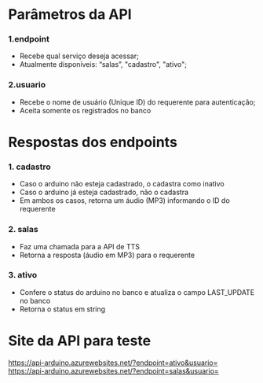# Parâmetros da API 
### 1.endpoint 
  - Recebe qual serviço deseja acessar;
  - Atualmente disponíveis: “salas”, "cadastro", "ativo";
### 2.usuario 
  - Recebe o nome de usuário (Unique ID) do requerente para autenticação;
  - Aceita somente os registrados no banco 

# Respostas dos endpoints 
### 1. cadastro 
  - Caso o arduino não esteja cadastrado, o cadastra como inativo
  - Caso o arduino já esteja cadastrado,  não o cadastra
  - Em ambos os casos, retorna um áudio (MP3) informando o ID do requerente
### 2. salas 
  - Faz uma chamada para a API de TTS
  - Retorna a resposta (áudio em  MP3) para o requerente 
### 3. ativo 
  - Confere o status do arduino no banco e atualiza o campo LAST_UPDATE no banco 
  - Retorna o status em string

# Site da API para teste
https://api-arduino.azurewebsites.net/?endpoint=ativo&usuario= <br>
https://api-arduino.azurewebsites.net/?endpoint=salas&usuario=
